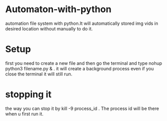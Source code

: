 # Automaton-with-python
automation file system with python.It will automatically stored img vids in desired location without manually to do it.

# Setup
first you need to create a new file and then go the terminal and type
nohup python3 filename.py & . it will create a background process even if you close the terminal it will still
run.

# stopping it
the way you can stop it by kill -9 process_id . The process id will be there when  u first run it.
